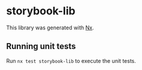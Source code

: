# storybook-lib

This library was generated with [Nx](https://nx.dev).

## Running unit tests

Run `nx test storybook-lib` to execute the unit tests.
